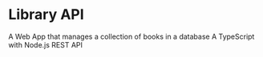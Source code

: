 # Library API 
A Web App that manages a collection of books in a database
A TypeScript with Node.js REST API 
